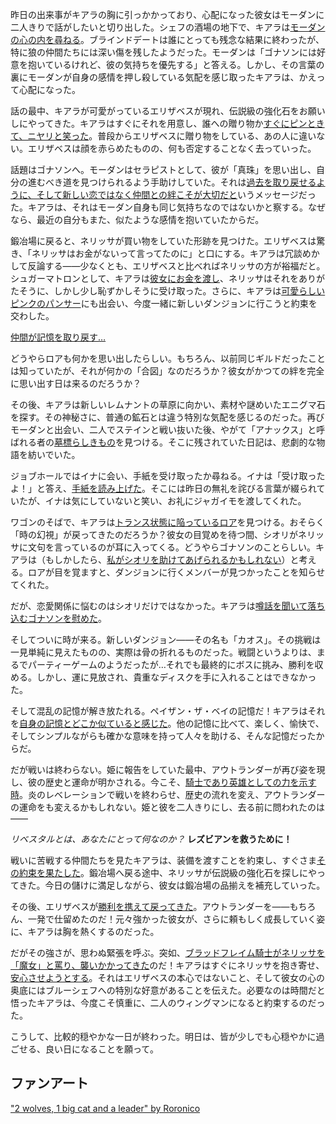 <!-- title: タナキシャ・カリア -->
<!-- status: 生存 -->

昨日の出来事がキアラの胸に引っかかっており、心配になった彼女はモーダンに二人きりで話がしたいと切り出した。シェフの酒場の地下で、キアラは[モーダンの心の内を尋ねる](https://youtu.be/0CHBuQwz_hY?t=836)。ブラインドデートは誰にとっても残念な結果に終わったが、特に狼の仲間たちには深い傷を残したようだった。モーダンは「ゴナソンには好意を抱いているけれど、彼の気持ちを優先する」と答える。しかし、その言葉の裏にモーダンが自身の感情を押し殺している気配を感じ取ったキアラは、かえって心配になった。

話の最中、キアラが可愛がっているエリザベスが現れ、伝説級の強化石をお願いしにやってきた。キアラはすぐにそれを用意し、誰への贈り物か[すぐにピンときて、ニヤリと笑った](https://youtu.be/0CHBuQwz_hY?t=1045)。普段からエリザベスに贈り物をしている、あの人に違いない。エリザベスは顔を赤らめたものの、何も否定することなく去っていった。

話題はゴナソンへ。モーダンはセラピストとして、彼が「真珠」を思い出し、自分の進むべき道を見つけられるよう手助けしていた。それは[過去を取り戻せるように、そして新しい恋ではなく仲間との絆こそが大切だと](https://youtu.be/0CHBuQwz_hY?t=1128)いうメッセージだった。キアラは、それはモーダン自身も同じ気持ちなのではないかと察する。なぜなら、最近の自分もまた、似たような感情を抱いていたからだ。

鍛冶場に戻ると、ネリッサが買い物をしていた形跡を見つけた。エリザベスは驚き、「ネリッサはお金がないって言ってたのに」と口にする。キアラは冗談めかして反論する――少なくとも、エリザベスと比べればネリッサの方が裕福だと。シュガーマトロンとして、キアラは[彼女にお金を渡し](https://youtu.be/0CHBuQwz_hY?t=1419)、ネリッサはそれをありがたそうに、しかし少し恥ずかしそうに受け取った。さらに、キアラは[可愛らしいピンクのパンサー](https://youtu.be/0CHBuQwz_hY?t=1535)にも出会い、今度一緒に新しいダンジョンに行こうと約束を交わした。

[仲間が記憶を取り戻す…](#embed:https://youtu.be/0CHBuQwz_hY?t=1587)

どうやらロアも何かを思い出したらしい。もちろん、以前同じギルドだったことは知っていたが、それが何かの「合図」なのだろうか？彼女がかつての絆を完全に思い出す日は来るのだろうか？

その後、キアラは新しいレムナントの草原に向かい、素材や謎めいたエニグマ石を探す。その神秘さに、普通の鉱石とは違う特別な気配を感じるのだった。再びモーダンと出会い、二人でステインと戦い抜いた後、やがて「アナックス」と呼ばれる者の[墓標らしきもの](https://youtu.be/0CHBuQwz_hY?t=4045)を見つける。そこに残されていた日記は、悲劇的な物語を紡いでいた。

ジョブホールではイナに会い、手紙を受け取ったか尋ねる。イナは「受け取ったよ！」と答え、[手紙を読み上げた](https://youtu.be/0CHBuQwz_hY?t=4856)。そこには昨日の無礼を詫びる言葉が綴られていたが、イナは気にしていないと笑い、お礼にジャガイモを渡してくれた。

ワゴンのそばで、キアラは[トランス状態に陥っているロア](https://youtu.be/0CHBuQwz_hY?t=5592)を見つける。おそらく「時の幻視」が戻ってきたのだろうか？彼女の目覚めを待つ間、シオリがネリッサに文句を言っているのが耳に入ってくる。どうやらゴナソンのことらしい。キアラは（もしかしたら、[私がシオリを助けてあげられるかもしれない](https://youtu.be/0CHBuQwz_hY?t=5673)）と考える。ロアが目を覚ますと、ダンジョンに行くメンバーが見つかったことを知らせてくれた。

だが、恋愛関係に悩むのはシオリだけではなかった。キアラは[噂話を聞いて落ち込むゴナソンを慰めた](https://youtu.be/0CHBuQwz_hY?t=6300)。

そしてついに時が来る。新しいダンジョン――その名も「カオス」。その挑戦は一見単純に見えたものの、実際は骨の折れるものだった。戦闘というよりは、まるでパーティーゲームのようだったが…それでも最終的にボスに挑み、勝利を収める。しかし、運に見放され、貴重なディスクを手に入れることはできなかった。

そして混乱の記憶が解き放たれる。ペイザン・ザ・ベイの記憶だ！キアラはそれを[自身の記憶とどこか似ていると感じた](https://youtu.be/0CHBuQwz_hY?t=8602)。他の記憶に比べて、楽しく、愉快で、そしてシンプルながらも確かな意味を持って人々を助ける、そんな記憶だったからだ。

だが戦いは終わらない。姫に報告をしていた最中、アウトランダーが再び姿を現し、彼の歴史と運命が明かされる。今こそ、[騎士であり英雄としての力を示す時](https://youtu.be/0CHBuQwz_hY?t=9733)。炎のレベレーションで戦いを終わらせ、歴史の流れを変え、アウトランダーの運命をも変えるかもしれない。姫と彼を二人きりにし、去る前に問われたのは――

_リベスタルとは、あなたにとって何なのか？_ **レズビアンを救うために！**

戦いに苦戦する仲間たちを見たキアラは、装備を渡すことを約束し、すぐさま[その約束を果たした](https://youtu.be/0CHBuQwz_hY?t=10623)。鍛冶場へ戻る途中、ネリッサが伝説級の強化石を探しにやってきた。今日の儲けに満足しながら、彼女は鍛冶場の品揃えを補充していった。

その後、エリザベスが[勝利を携えて戻ってきた](https://youtu.be/0CHBuQwz_hY?t=11357)。アウトランダーを――もちろん、一発で仕留めたのだ！元々強かった彼女が、さらに頼もしく成長していく姿に、キアラは胸を熱くするのだった。

だがその強さが、思わぬ緊張を呼ぶ。突如、[ブラッドフレイム騎士がネリッサを「魔女」と罵り、襲いかかってきた](https://youtu.be/0CHBuQwz_hY?t=11940)のだ！キアラはすぐにネリッサを抱き寄せ、[安心させようとする](https://youtu.be/0CHBuQwz_hY?t=11984)。それはエリザベスの本心ではないこと、そして彼女の心の奥底にはブルーシェフへの特別な好意があることを伝えた。必要なのは時間だと悟ったキアラは、今度こそ慎重に、二人のウィングマンになると約束するのだった。

こうして、比較的穏やかな一日が終わった。明日は、皆が少しでも心穏やかに過ごせる、良い日になることを願って。

## ファンアート

["2 wolves, 1 big cat and a leader" by Roronico](https://x.com/roronico1512/status/1920392409898168688)

<!-- raora, gigi, calli -->